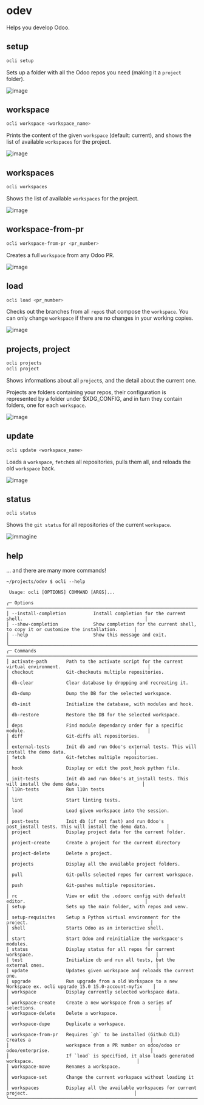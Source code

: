 # odev

Helps you develop Odoo.

## setup

```bash
ocli setup
```

Sets up a folder with all the Odoo repos you need (making it a `project` folder).

![image](https://github.com/user-attachments/assets/72e8ec30-ac7e-401b-810b-4edd35c3483f)

## workspace

```bash
ocli workspace <workspace_name>
```

Prints the content of the given `workspace` (default: current), and shows the
list of available `workspaces` for the project.

![image](https://github.com/user-attachments/assets/5b217f5d-4a0b-4496-8036-0009b8ca7524)

## workspaces

```bash
ocli workspaces
```

Shows the list of available `workspaces` for the project.

![image](https://github.com/user-attachments/assets/1df6be3c-340b-46aa-a4e7-0746456358b1)

## workspace-from-pr

```bash
ocli workspace-from-pr <pr_number>
```

Creates a full `workspace` from any Odoo PR.

![image](https://github.com/user-attachments/assets/c27796a0-f025-40e1-8757-8e238ba2ef32)

## load

```bash
ocli load <pr_number>
```

Checks out the branches from all `repo`s that compose the `workspace`.
You can only change `workspace` if there are no changes in your working copies.

![image](https://github.com/user-attachments/assets/16420986-eb53-450d-b0bb-2699b1782b7d)

## projects, project

```bash
ocli projects
ocli project
```

Shows informations about all `project`s, and the detail about the current one.

Projects are folders containing your repos, their configuration is represented by a folder
under $XDG_CONFIG, and in turn they contain folders, one for each `workspace`.

![image](https://github.com/user-attachments/assets/244b0c6f-9e78-49f4-b24a-e1abc2fa08c8)

## update

```bash
ocli update <workspace_name>
```

Loads a `workspace`, `fetch`es all repositories, pulls them all, and reloads the old `workspace` back.

![image](https://github.com/user-attachments/assets/0b23be01-1ff5-4b3d-80fb-3adf98c03b6b)

## status

```bash
ocli status
```

Shows the `git status` for all repositories of the current `workspace`.

![immagine](https://github.com/user-attachments/assets/b1eafe04-cc65-44d0-aa24-90c6158ff8d8)

## help

... and there are many more commands!

```
~/projects/odev $ ocli --help
                                                                                                                                                                                                                   
 Usage: ocli [OPTIONS] COMMAND [ARGS]...                                                                                                                                                                           
                                                                                                                                                                                                                   
╭─ Options ───────────────────────────────────────────────────────────────────────────────────────────────────────────╮
│ --install-completion          Install completion for the current shell.                                             │
│ --show-completion             Show completion for the current shell, to copy it or customize the installation.      │
│ --help                        Show this message and exit.                                                           │
╰─────────────────────────────────────────────────────────────────────────────────────────────────────────────────────╯
╭─ Commands ──────────────────────────────────────────────────────────────────────────────────────────────────────────╮
│ activate-path       Path to the activate script for the current virtual environment.                                │
│ checkout            Git-checkouts multiple repositories.                                                            │
│ db-clear            Clear database by dropping and recreating it.                                                   │
│ db-dump             Dump the DB for the selected workspace.                                                         │
│ db-init             Initialize the database, with modules and hook.                                                 │
│ db-restore          Restore the DB for the selected workspace.                                                      │
│ deps                Find module dependancy order for a specific module.                                             │
│ diff                Git-diffs all repositories.                                                                     │
│ external-tests      Init db and run Odoo's external tests. This will install the demo data.                         │
│ fetch               Git-fetches multiple repositories.                                                              │
│ hook                Display or edit the post_hook python file.                                                      │
│ init-tests          Init db and run Odoo's at_install tests. This will install the demo data.                       │
│ l10n-tests          Run l10n tests                                                                                  │
│ lint                Start linting tests.                                                                            │
│ load                Load given workspace into the session.                                                          │
│ post-tests          Init db (if not fast) and run Odoo's post_install tests. This will install the demo data.       │
│ project             Display project data for the current folder.                                                    │
│ project-create      Create a project for the current directory                                                      │
│ project-delete      Delete a project.                                                                               │
│ projects            Display all the available project folders.                                                      │
│ pull                Git-pulls selected repos for current workspace.                                                 │
│ push                Git-pushes multiple repositories.                                                               │
│ rc                  View or edit the .odoorc config with default editor.                                            │
│ setup               Sets up the main folder, with repos and venv.                                                   │
│ setup-requisites    Setup a Python virtual environment for the project.                                             │
│ shell               Starts Odoo as an interactive shell.                                                            │
│ start               Start Odoo and reinitialize the workspace's modules.                                            │
│ status              Display status for all repos for current workspace.                                             │
│ test                Initialize db and run all tests, but the external ones.                                         │
│ update              Updates given workspace and reloads the current one.                                            │
│ upgrade             Run upgrade from a old Workspace to a new Workspace ex. ocli upgrade 15.0 15.0-account-myfix    │
│ workspace           Display currently selected workspace data.                                                      │
│ workspace-create    Create a new workspace from a series of selections.                                             │
│ workspace-delete    Delete a workspace.                                                                             │
│ workspace-dupe      Duplicate a workspace.                                                                          │
│ workspace-from-pr   Requires `gh` to be installed (Github CLI) Creates a                                            │
│                     workspace from a PR number on odoo/odoo or odoo/enterprise.                                     │
│                     If `load` is specified, it also loads generated workspace.                                      │
│ workspace-move      Renames a workspace.                                                                            │
│ workspace-set       Change the current workspace without loading it                                                 │
│ workspaces          Display all the available workspaces for current project.                                       │
╰─────────────────────────────────────────────────────────────────────────────────────────────────────────────────────╯
```
